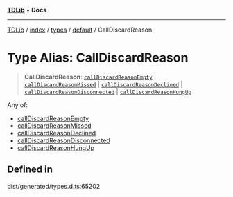 [**TDLib**](../../../../../../README.md) • **Docs**

***

[TDLib](../../../../../../modules.md) / [index](../../../../../README.md) / [types](../../../README.md) / [default](../README.md) / CallDiscardReason

# Type Alias: CallDiscardReason

> **CallDiscardReason**: [`callDiscardReasonEmpty`](callDiscardReasonEmpty.md) \| [`callDiscardReasonMissed`](callDiscardReasonMissed.md) \| [`callDiscardReasonDeclined`](callDiscardReasonDeclined.md) \| [`callDiscardReasonDisconnected`](callDiscardReasonDisconnected.md) \| [`callDiscardReasonHungUp`](callDiscardReasonHungUp.md)

Any of:
- [callDiscardReasonEmpty](callDiscardReasonEmpty.md)
- [callDiscardReasonMissed](callDiscardReasonMissed.md)
- [callDiscardReasonDeclined](callDiscardReasonDeclined.md)
- [callDiscardReasonDisconnected](callDiscardReasonDisconnected.md)
- [callDiscardReasonHungUp](callDiscardReasonHungUp.md)

## Defined in

dist/generated/types.d.ts:65202
